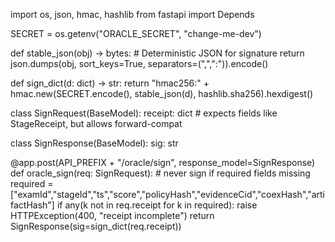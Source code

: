 import os, json, hmac, hashlib
from fastapi import Depends

SECRET = os.getenv("ORACLE_SECRET", "change-me-dev")

def stable_json(obj) -> bytes:
    # Deterministic JSON for signature
    return json.dumps(obj, sort_keys=True, separators=(",",":")).encode()

def sign_dict(d: dict) -> str:
    return "hmac256:" + hmac.new(SECRET.encode(), stable_json(d), hashlib.sha256).hexdigest()

class SignRequest(BaseModel):
    receipt: dict  # expects fields like StageReceipt, but allows forward-compat

class SignResponse(BaseModel):
    sig: str

@app.post(API_PREFIX + "/oracle/sign", response_model=SignResponse)
def oracle_sign(req: SignRequest):
    # never sign if required fields missing
    required = ["examId","stageId","ts","score","policyHash","evidenceCid","coexHash","artifactHash"]
    if any(k not in req.receipt for k in required):
        raise HTTPException(400, "receipt incomplete")
    return SignResponse(sig=sign_dict(req.receipt))
